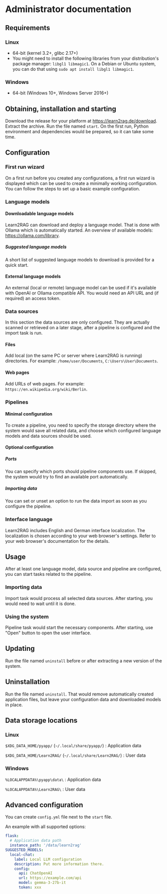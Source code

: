 # Administrator documentation
## Requirements
### Linux
- 64-bit (kernel 3.2+, glibc 2.17+)
- You might need to install the following libraries from your distribution's package manager: `libgl1 libmagic1`. On a Debian or Ubuntu system, you can do that using `sudo apt install libgl1 libmagic1`.

### Windows
- 64-bit (Windows 10+, Windows Server 2016+)

## Obtaining, installation and starting
Download the release for your platform at <https://learn2rag.de/download>.
Extract the archive.
Run the file named `start`.
On the first run, Python environment and dependencies would be prepared, so it can take some time.

## Configuration
### First run wizard
On a first run before you created any configurations, a first run wizard is displayed which can be used to create a minimally working configuration.
You can follow the steps to set up a basic example configuration.

### Language models
#### Downloadable language models
Learn2RAG can download and deploy a language model.
That is done with Ollama which is automatically started.
An overview of available models: <https://ollama.com/library>.

##### Suggested language models
A short list of suggested language models to download is provided for a quick start.

#### External language models
An external (local or remote) language model can be used if it's available with OpenAI or Ollama compatible API.
You would need an API URL and (if required) an access token.

### Data sources
In this section the data sources are only configured.
They are actually scanned or retrieved on a later stage, after a pipeline is configured and the import task is run.

#### Files
Add local (on the same PC or server where Learn2RAG is running) directories.
For example: `/home/user/Documents`, `C:\Users\User\Documents`.

#### Web pages
Add URLs of web pages.
For example: `https://en.wikipedia.org/wiki/Berlin`.

### Pipelines
#### Minimal configuration
To create a pipeline, you need to specify the storage directory where the system would save all related data, and choose which configured language models and data sources should be used.

#### Optional configuration
##### Ports
You can specify which ports should pipeline components use.
If skipped, the system would try to find an available port automatically.

##### Importing data
You can set or unset an option to run the data import as soon as you configure the pipeline.

### Interface language
Learn2RAG includes English and German interface localization.
The localization is chosen according to your web browser's settings.
Refer to your web browser's documentation for the details.

## Usage
After at least one language model, data source and pipeline are configured, you can start tasks related to the pipeline.

### Importing data
Import task would process all selected data sources.
After starting, you would need to wait until it is done.

### Using the system
Pipeline task would start the necessary components.
After starting, use "Open" button to open the user interface.

## Updating
Run the file named `uninstall` before or after extracting a new version of the system.

## Uninstallation
Run the file named `uninstall`.
That would remove automatically created application files, but leave your configuration data and downloaded models in place.

## Data storage locations
### Linux
`$XDG_DATA_HOME/pyapp/` (`~/.local/share/pyapp/`)
: Application data

`$XDG_DATA_HOME/Learn2RAG/` (`~/.local/share/Learn2RAG/`)
: User data

### Windows
`%LOCALAPPDATA%\pyapp\data\`
: Application data

`%LOCALAPPDATA%\Learn2RAG\`
: User data

## Advanced configuration
You can create `config.yml` file next to the `start` file.

An example with all supported options:
```yml
flask:
  # Application data path
  instance_path: '/data/learn2rag'
SUGGESTED_MODELS:
  local-chat:
    label: Local LLM configuration
    description: Put more information there.
    config:
      api: ChatOpenAI
      url: https://example.com/api
      model: gemma-3-27b-it
      token: xxx
```
